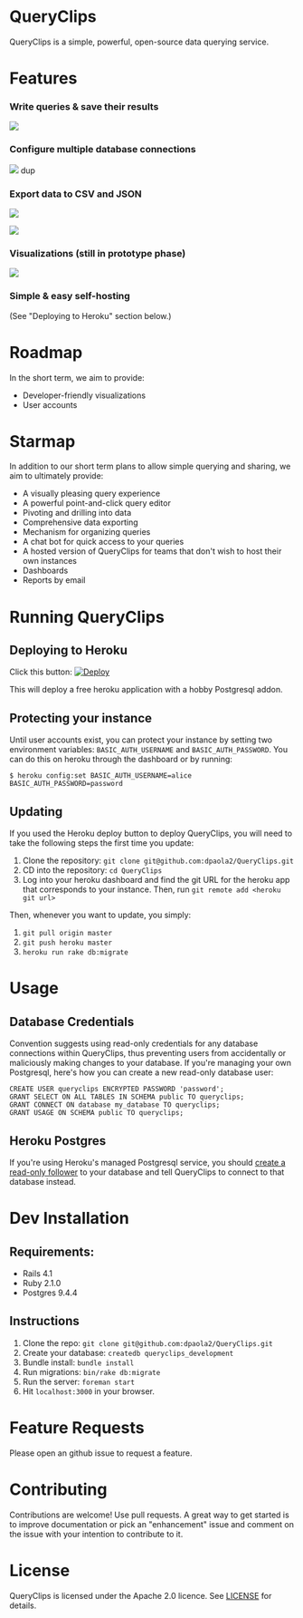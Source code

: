 # QueryClips

QueryClips is a simple, powerful, open-source data querying service.

# Features

### Write queries & save their results

![](https://www.dropbox.com/s/9j8zykfhoezu6zk/Screenshot%202016-04-10%2014.30.22.png?dl=1)

### Configure multiple database connections

![](https://www.dropbox.com/s/cb4arilwmyp5i68/Screenshot%202016-04-10%2014.33.58.png?dl=1)
dup
### Export data to CSV and JSON

![](https://www.dropbox.com/s/iqttwtfypf28b6m/Screenshot%202016-04-10%2014.30.42.png?dl=1)

![](https://www.dropbox.com/s/h2lp8uavkxm9atm/Screenshot%202016-04-10%2014.31.30.png?dl=1)

### Visualizations (still in prototype phase)

![](https://www.dropbox.com/s/h5736by1pg3r536/Screenshot%202016-04-10%2014.31.12.png?dl=1)

### Simple & easy self-hosting

(See "Deploying to Heroku" section below.)

# Roadmap

In the short term, we aim to provide:

- Developer-friendly visualizations
- User accounts

# Starmap

In addition to our short term plans to allow simple querying and sharing, we aim to ultimately provide:

- A visually pleasing query experience
- A powerful point-and-click query editor
- Pivoting and drilling into data
- Comprehensive data exporting
- Mechanism for organizing queries
- A chat bot for quick access to your queries
- A hosted version of QueryClips for teams that don't wish to host their own instances
- Dashboards
- Reports by email

# Running QueryClips

## Deploying to Heroku

Click this button: [![Deploy](https://www.herokucdn.com/deploy/button.svg)](https://heroku.com/deploy?template=https://github.com/dpaola2/QueryClips)

This will deploy a free heroku application with a hobby Postgresql addon.

## Protecting your instance

Until user accounts exist, you can protect your instance by setting two environment variables: `BASIC_AUTH_USERNAME` and `BASIC_AUTH_PASSWORD`. You can do this on heroku through the dashboard or by running:

`$ heroku config:set BASIC_AUTH_USERNAME=alice BASIC_AUTH_PASSWORD=password`

## Updating

If you used the Heroku deploy button to deploy QueryClips, you will need to take the following steps the first time you update:

1. Clone the repository: `git clone git@github.com:dpaola2/QueryClips.git`
2. CD into the repository: `cd QueryClips`
3. Log into your heroku dashboard and find the git URL for the heroku app that corresponds to your instance. Then, run `git remote add <heroku git url>`

Then, whenever you want to update, you simply:

1. `git pull origin master`
2. `git push heroku master`
3. `heroku run rake db:migrate`

# Usage

## Database Credentials

Convention suggests using read-only credentials for any database connections within QueryClips, thus preventing users from accidentally or maliciously making changes to your database. If you're managing your own Postgresql, here's how you can create a new read-only database user:

```
CREATE USER queryclips ENCRYPTED PASSWORD 'password';
GRANT SELECT ON ALL TABLES IN SCHEMA public TO queryclips;
GRANT CONNECT ON database my_database TO queryclips;
GRANT USAGE ON SCHEMA public TO queryclips;
```

## Heroku Postgres

If you're using Heroku's managed Postgresql service, you should [create a read-only follower](https://devcenter.heroku.com/articles/heroku-postgres-follower-databases) to your database and tell QueryClips to connect to that database instead.

# Dev Installation

## Requirements:

- Rails 4.1
- Ruby 2.1.0
- Postgres 9.4.4

## Instructions

1. Clone the repo: `git clone git@github.com:dpaola2/QueryClips.git`
2. Create your database: `createdb queryclips_development`
3. Bundle install: `bundle install`
4. Run migrations: `bin/rake db:migrate`
5. Run the server: `foreman start`
6. Hit `localhost:3000` in your browser.

# Feature Requests

Please open an github issue to request a feature.

# Contributing

Contributions are welcome! Use pull requests. A great way to get started is to improve documentation or pick an "enhancement" issue and comment on the issue with your intention to contribute to it.

# License

QueryClips is licensed under the Apache 2.0 licence. See [LICENSE](LICENSE) for details.

